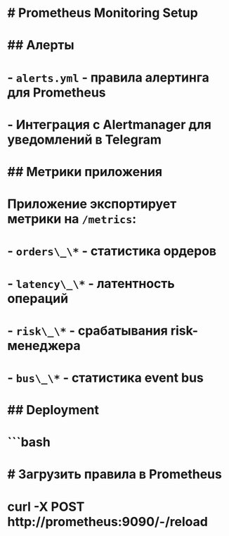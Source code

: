 # \# Prometheus Monitoring Setup

# 

# \## Алерты

# \- `alerts.yml` - правила алертинга для Prometheus

# \- Интеграция с Alertmanager для уведомлений в Telegram

# 

# \## Метрики приложения

# Приложение экспортирует метрики на `/metrics`:

# \- `orders\_\*` - статистика ордеров

# \- `latency\_\*` - латентность операций  

# \- `risk\_\*` - срабатывания risk-менеджера

# \- `bus\_\*` - статистика event bus

# 

# \## Deployment

# ```bash

# \# Загрузить правила в Prometheus

# curl -X POST http://prometheus:9090/-/reload

